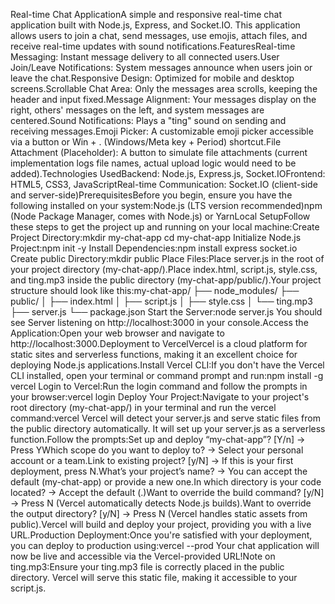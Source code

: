 Real-time Chat ApplicationA simple and responsive real-time chat application built with Node.js, Express, and Socket.IO. This application allows users to join a chat, send messages, use emojis, attach files, and receive real-time updates with sound notifications.FeaturesReal-time Messaging: Instant message delivery to all connected users.User Join/Leave Notifications: System messages announce when users join or leave the chat.Responsive Design: Optimized for mobile and desktop screens.Scrollable Chat Area: Only the messages area scrolls, keeping the header and input fixed.Message Alignment: Your messages display on the right, others' messages on the left, and system messages are centered.Sound Notifications: Plays a "ting" sound on sending and receiving messages.Emoji Picker: A customizable emoji picker accessible via a button or Win + . (Windows/Meta key + Period) shortcut.File Attachment (Placeholder): A button to simulate file attachments (current implementation logs file names, actual upload logic would need to be added).Technologies UsedBackend: Node.js, Express.js, Socket.IOFrontend: HTML5, CSS3, JavaScriptReal-time Communication: Socket.IO (client-side and server-side)PrerequisitesBefore you begin, ensure you have the following installed on your system:Node.js (LTS version recommended)npm (Node Package Manager, comes with Node.js) or YarnLocal SetupFollow these steps to get the project up and running on your local machine:Create Project Directory:mkdir my-chat-app
cd my-chat-app
Initialize Node.js Project:npm init -y
Install Dependencies:npm install express socket.io
Create public Directory:mkdir public
Place Files:Place server.js in the root of your project directory (my-chat-app/).Place index.html, script.js, style.css, and ting.mp3 inside the public directory (my-chat-app/public/).Your project structure should look like this:my-chat-app/
├── node_modules/
├── public/
│   ├── index.html
│   ├── script.js
│   ├── style.css
│   └── ting.mp3
├── server.js
└── package.json
Start the Server:node server.js
You should see Server listening on http://localhost:3000 in your console.Access the Application:Open your web browser and navigate to http://localhost:3000.Deployment to VercelVercel is a cloud platform for static sites and serverless functions, making it an excellent choice for deploying Node.js applications.Install Vercel CLI:If you don't have the Vercel CLI installed, open your terminal or command prompt and run:npm install -g vercel
Login to Vercel:Run the login command and follow the prompts in your browser:vercel login
Deploy Your Project:Navigate to your project's root directory (my-chat-app/) in your terminal and run the vercel command:vercel
Vercel will detect your server.js and serve static files from the public directory automatically. It will set up your server.js as a serverless function.Follow the prompts:Set up and deploy “my-chat-app”? [Y/n] -> Press YWhich scope do you want to deploy to? -> Select your personal account or a team.Link to existing project? [y/N] -> If this is your first deployment, press N.What’s your project’s name? -> You can accept the default (my-chat-app) or provide a new one.In which directory is your code located? -> Accept the default (.)Want to override the build command? [y/N] -> Press N (Vercel automatically detects Node.js builds).Want to override the output directory? [y/N] -> Press N (Vercel handles static assets from public).Vercel will build and deploy your project, providing you with a live URL.Production Deployment:Once you're satisfied with your deployment, you can deploy to production using:vercel --prod
Your chat application will now be live and accessible via the Vercel-provided URL!Note on ting.mp3:Ensure your ting.mp3 file is correctly placed in the public directory. Vercel will serve this static file, making it accessible to your script.js.
